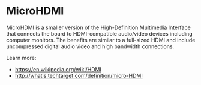 # MicroHDMI
MicroHDMI is a smaller version of the High-Definition Multimedia Interface 
that connects the board to HDMI-compatible audio/video devices including 
computer monitors. The benefits are similar to a full-sized HDMI and include 
uncompressed digital audio video and high bandwidth connections.

Learn more:
*  https://en.wikipedia.org/wiki/HDMI
*  http://whatis.techtarget.com/definition/micro-HDMI